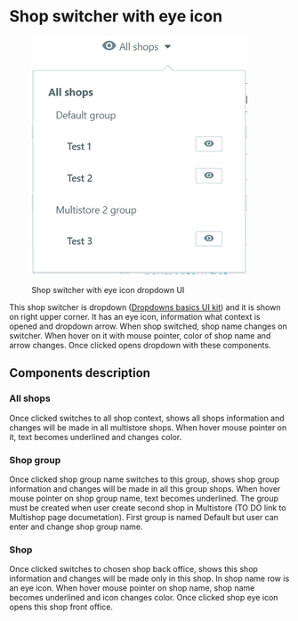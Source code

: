 # Shop switcher with eye icon

<figure><img src="../../../.gitbook/assets/image (7) (1) (2).png" alt=""><figcaption><p>Shop switcher with eye icon dropdown UI</p></figcaption></figure>

This shop switcher is dropdown ([Dropdowns basics UI kit](https://build.prestashop-project.org/prestashop-ui-kit/?path=/story/dropdowns--basics)) and it is shown on right upper corner. It has an eye icon, information what context is opened and dropdown arrow. When shop switched, shop name changes on switcher. When hover on it with mouse pointer, color of shop name and arrow changes. Once clicked opens dropdown with these components.

## Components description

### **All shops**

Once clicked switches to all shop context, shows all shops information and changes will be made in all multistore shops. When hover mouse pointer on it, text becomes underlined and changes color.

### **Shop group**

&#x20;Once clicked shop group name switches to this group, shows shop group information and changes will be made in all this group shops. When hover mouse pointer on shop group name, text becomes underlined. The group must be created when user create second shop in Multistore (TO DO link to Multishop page documetation). First group is named Default but user can enter and change shop group name.

### Shop

Once clicked switches to chosen shop back office, shows this shop information and changes will be made only in this shop. In shop name row is an eye icon. When hover mouse pointer on shop name, shop name becomes underlined and icon changes color. Once clicked shop eye icon opens this shop front office.


